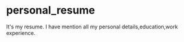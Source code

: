 # personal_resume
It's my resume. I have mention all my personal details,education,work experience.
